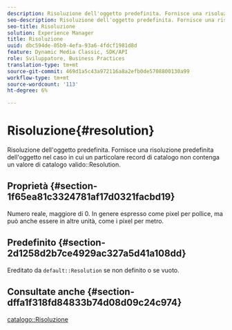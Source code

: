 ```yaml
---
description: Risoluzione dell'oggetto predefinita. Fornisce una risoluzione predefinita dell'oggetto nel caso in cui un particolare record di catalogo non contenga un valore di risoluzione del catalogo valido.
seo-description: Risoluzione dell'oggetto predefinita. Fornisce una risoluzione predefinita dell'oggetto nel caso in cui un particolare record di catalogo non contenga un valore di risoluzione del catalogo valido.
seo-title: Risoluzione
solution: Experience Manager
title: Risoluzione
uuid: dbc594de-05b9-4efa-93a6-4fdcf1981d8d
feature: Dynamic Media Classic, SDK/API
role: Sviluppatore, Business Practices
translation-type: tm+mt
source-git-commit: 469d1a5c43a972116a8a2efb0de5708800130a99
workflow-type: tm+mt
source-wordcount: '113'
ht-degree: 6%

---
```



# Risoluzione{#resolution}

Risoluzione dell&#39;oggetto predefinita. Fornisce una risoluzione predefinita dell&#39;oggetto nel caso in cui un particolare record di catalogo non contenga un valore di catalogo valido::Resolution.

## Proprietà {#section-1f65ea81c3324781af17d0321facbd19}

Numero reale, maggiore di 0. In genere espresso come pixel per pollice, ma può anche essere in altre unità, come i pixel per metro.

## Predefinito {#section-2d1258d2b7ce4929ac327a5d41a108dd}

Ereditato da `default::Resolution` se non definito o se vuoto.

## Consultate anche {#section-dffa1f318fd84833b74d08d09c24c974}

[catalogo::Risoluzione](../../../../../is-api/image-catalog/image-serving-api-ref/c-image-catalog-reference/c-image-svg-data-reference/c-image-data-reference/r-resolution-cat.md#reference-de489f5f36b64bd0831749546f8728e1)
